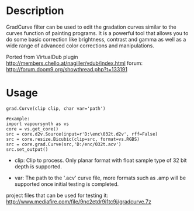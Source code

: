 Description
===========

GradCurve filter can be used to edit the gradation curves similar to the curves function of painting programs. It is a powerful tool that allows you to do some basic correction like brightness, contrast and gamma as well as a wide range of advanced color corrections and manipulations.

Ported from VirtualDub plugin http://members.chello.at/nagiller/vdub/index.html forum: http://forum.doom9.org/showthread.php?t=133191


Usage
=====

    grad.Curve(clip clip, char var='path')

	#example:
	import vapoursynth as vs
	core = vs.get_core()
	src = core.d2v.Source(input=r'D:\enc\032t.d2v', rff=False)
	src = core.resize.Bicubic(clip=src, format=vs.RGBS)
	src = core.grad.Curve(src,'D:/enc/032t.acv')
	src.set_output()

* clip: Clip to process. Only planar format with float sample type of 32 bit depth is supported.

* var: The path to the '.acv' curve file, more formats such as .amp will be supported once initial testing is completed.

project files that can be used for testing it: http://www.mediafire.com/file/9nc2etdr9i1tc9j/gradcurve.7z